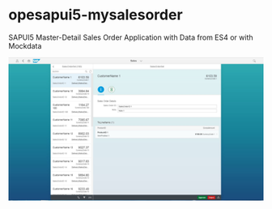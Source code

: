 # opesapui5-mysalesorder

SAPUI5 Master-Detail Sales Order Application with Data from ES4 or with Mockdata

![app](app.jpg)
